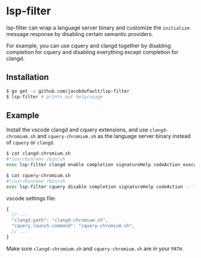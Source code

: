 # lsp-filter

lsp-filter can wrap a language server binary and customize the `initialize`
message response by disabling certain semantic providers.

For example, you can use cquery and clangd together by disabling completion
for cquery and disabling everything except completion for clangd.

## Installation

```sh
$ go get -u github.com/jacobdufault/lsp-filter
$ lsp-filter # prints out help/usage
```

## Example

Install the vscode clangd and cquery extensions, and use `clangd-chromium.sh`
and `cquery-chromium.sh` as the language server binary instead of `cquery` or
`clangd`.

```sh
$ cat clangd-chromium.sh
#!/usr/bin/env /bin/sh
exec lsp-filter clangd enable completion signatureHelp codeAction executeCommand -- "$@"

$ cat cquery-chromium.sh
#!/usr/bin/env /bin/sh
exec lsp-filter cquery disable completion signatureHelp codeAction -- "$@"
```

vscode settings file:
```js
{
  // ...
  "clangd.path": "clangd-chromium.sh",
  "cquery.launch.command": "cquery-chromium.sh",
  // ...
}
```

Make sure `clangd-chromium.sh` and `cquery-chromium.sh` are in your `PATH`.
